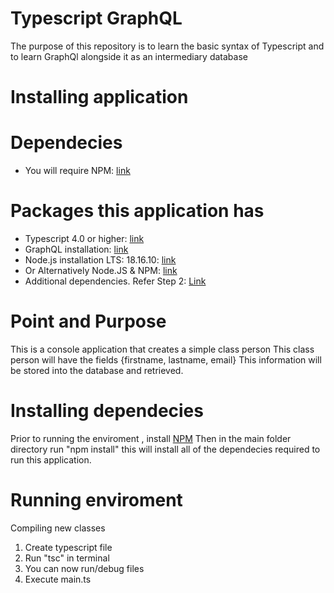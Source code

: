 # Typescript GraphQL
The purpose of this repository is to learn the basic syntax of Typescript 
and to learn GraphQl alongside it as an intermediary database

# Installing application


# Dependecies
- You will require NPM: [link](https://nodejs.org/en/download)



# Packages this application has
- Typescript 4.0 or higher: [link](https://www.typescriptlang.org/)
- GraphQL installation: [link](https://graphql.org/code/)
- Node.js installation LTS: 18.16.10: [link](https://nodejs.org/en/download)
- Or Alternatively Node.JS & NPM: [link](https://docs.npmjs.com/downloading-and-installing-node-js-and-npm/)
- Additional dependencies. Refer Step 2: [Link](https://www.freecodecamp.org/news/how-to-use-typescript-with-graphql/)

# Point and Purpose 
This is a console application that creates a simple class person
This class person will have the fields {firstname, lastname, email} 
This information will be stored into the database and retrieved. 

# Installing dependecies
Prior to running the enviroment , install [NPM](https://nodejs.org/en/download)
Then in the main folder directory run "npm install" 
this will install all of the dependecies required to run this application. 

# Running enviroment
Compiling new classes
1. Create typescript file 
2. Run "tsc" in terminal
3. You can now run/debug files 
4. Execute main.ts  